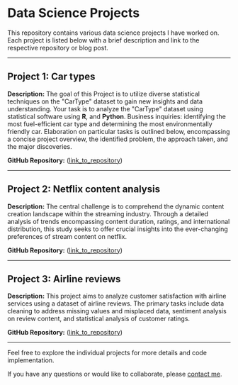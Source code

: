 # Data Science Projects

This repository contains various data science projects I have worked on. Each project is listed below with a brief description and link to the respective repository or blog post.

---

## Project 1: Car types

**Description:** The goal of this Project is to utilize diverse statistical techniques on the "CarType" dataset to gain new insights and data understanding. Your task is to analyze the "CarType" dataset using statistical software using **R**, and **Python**. Business inquiries: identifying the most fuel-efficient car type and determining the most environmentally friendly car. Elaboration on particular tasks is outlined below, encompassing a concise project overview, the identified problem, the approach taken, and the major discoveries.

**GitHub Repository:** ([link_to_repository](https://github.com/erickbordam/data-projects/tree/main/car-type))

---
## Project 2: Netflix content analysis

**Description:** The central challenge is to comprehend the dynamic content creation landscape within the streaming industry. Through a detailed analysis of trends encompassing content duration, ratings, and international distribution, this study seeks to offer crucial insights into the ever-changing preferences of stream content on netflix.

**GitHub Repository:** ([link_to_repository](https://github.com/erickbordam/data-projects/tree/main/netflix))

---
## Project 3: Airline reviews

**Description:** This project aims to analyze customer satisfaction with airline services using a dataset of airline reviews. The primary tasks include data cleaning to address missing values and misplaced data, sentiment analysis on review content, and statistical analysis of customer ratings. 

**GitHub Repository:** ([link_to_repository](https://github.com/erickbordam/data-projects/tree/main/airline_reviews))

---
Feel free to explore the individual projects for more details and code implementation.

If you have any questions or would like to collaborate, please [contact me](erickbordam@gmail.com).
